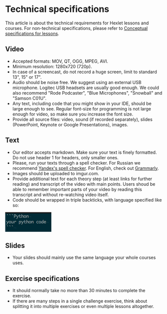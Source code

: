 # Technical specifications

This article is about the technical requirements for Hexlet lessons and courses. For non-technical specifications, please refer to [Conceptual specifications for lessons](conceptual-specifications.md).

## Video

* Accepted formats: MOV, QT, OGG, MPEG, AVI.
* Minimum resolution: 1280x720 (720p).
* In case of a screencast, do not record a huge screen, limit to standard 13", 15" or 17".
* Audio should be noise free. We suggest using an external USB microphone. Logitec USB headsets are usually good enough. We could also recommend "Rode Podcaster", "Blue Microphones", "Snowball" and "Samson C01U".
* Any text, including code that you might show in your IDE, should be large enough to see. Regular font-size for programming is not large enough for video, so make sure you increase the font size. 
* Provide all source files: video, sound (if recorded separately), slides (PowerPoint, Keynote or Google Presentations), images.

## Text

* Our editor accepts markdown. Make sure your text is finely formatted. Do not use header 1 for headers, only smaller ones.
* Please, run your texts through a spell checker. For Russian we recommend [Yandex's spell checker](https://tech.yandex.ru/speller/). For English, check out [Grammarly](https://www.grammarly.com/).
* Images should be uploaded to imgur.com.
* Provide additional text for each theory step (at least links for further reading) and transcript of the video with main points. Users shoud be able to remember important parts of your video by reading this transcript and without re-watching video itself.
* Code should be wrapped in triple backticks, with language specified like so:

![Python code](assets/code-format.png)

## Slides

* Your slides should mainly use the same language your whole courses uses. 

## Exercise specifications

* It should normally take no more than 30 minutes to complete the exercise.
* If there are many steps in a single challenge exercise, think about splitting it into multiple exercises or even multiple lessons altogether.
